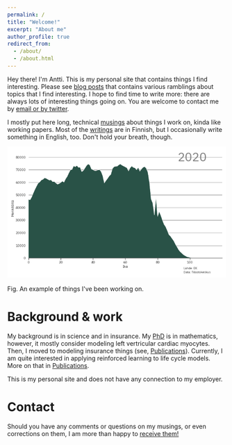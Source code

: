 ```yaml
---
permalink: /
title: "Welcome!"
excerpt: "About me"
author_profile: true
redirect_from: 
  - /about/
  - /about.html
---
```


Hey there! I'm Antti. This is my personal site that contains things I find interesting. Please see [blog posts](/year-archive) that
contains various ramblings about topics that I find interesting. I hope to find time to write more: there are always lots of interesting
things going on. You are welcome to contact me by [email or by twitter](/contact/).

I mostly put here long, technical [musings](/year-archive) about things I work on, kinda like working papers. 
Most of the [writings](/year-archive) are in Finnish, but I occasionally write something in English, too. Don't hold your breath, though.

![Baseline](/images/demog/baseline.png)

Fig. An example of things I've been working on.

Background & work
=====
My background is in science and in insurance. My [PhD](/publication/2008-05-05-phd) is in mathematics, however, it mostly consider 
modeling left vertricular cardiac myocytes. 
Then, I moved to modeling insurance things (see, [Publications](/publications)). 
Currently, I am quite interested in applying reinforced learning to life cycle models. More on that in [Publications](/publications).

This is my personal site and does not have any connection to my employer.

Contact
=====
Should you have any comments or questions on my musings, or even corrections on them, I am more than happy to <a href="email:antti.tanskanen@iki.fi">receive them!</a>



